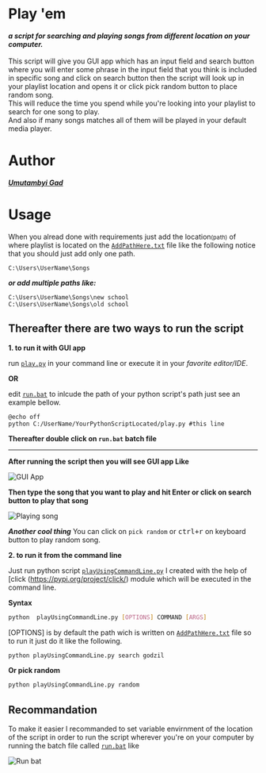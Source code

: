 # Play 'em
***a script for searching and playing songs from different location on your computer.***<br><br>
This script will give you GUI app which has an input field and search button where you will enter some phrase in the input field that you think is included in specific song and click on search button then the script will look up in your playlist location and opens it or click pick random button to place random song.<br>
This will reduce the time you spend while you're looking into your playlist to search for one song to play.<br>
And also if many songs matches all of them will be played in your default media player.
# Author
[***Umutambyi Gad***](https://umutambyigad.herokuapp.com)
# Usage
When you alread done with requirements just add the location<small>(path)</small> of where playlist is located on the [`AddPathHere.txt`](https://github.com/umutambyi-gad/Play-my-songs/blob/master/AddPathHere.txt) file like the following notice that you should just add only one path.
```text
C:\Users\UserName\Songs
```
***or add multiple paths like:***
```text
C:\Users\UserName\Songs\new school
C:\Users\UserName\Songs\old school
```


## Thereafter there are two ways to run the script
**1. to run it with GUI app**


run [`play.py`](https://github.com/umutambyi-gad/Play-my-songs/blob/master/play.py) in your command line or execute it in your *favorite editor/IDE*.


**OR**


edit [`run.bat`](https://github.com/umutambyi-gad/Play-my-songs/blob/master/run.bat) to inlcude the path of your python script's path just see an example bellow.

```batch
@echo off
python C:/UserName/YourPythonScriptLocated/play.py #this line 
```
**Thereafter double click on `run.bat` batch file**

---

**After running the script then you will see GUI app Like**

![GUI App](https://user-images.githubusercontent.com/65312850/99289510-5a6ad900-283d-11eb-80e3-206bdffce65b.PNG)

**Then type the song that you want to play and hit Enter or click on search button to play that song**

![Playing song](https://user-images.githubusercontent.com/65312850/99182957-b3047e00-2738-11eb-95ad-d8b7514d43fb.PNG)

***Another cool thing***
You can click on `pick random`  or <kbd>ctrl+r</kbd> on keyboard button to play random song.


**2. to run it from the command line**


Just run python script [`playUsingCommandLine.py`](https://github.com/umutambyi-gad/Play-my-songs/blob/master/playUsingCommandLine.py) I created with the help of [click (https://pypi.org/project/click/) module which will be executed in the command line.

**Syntax**

```bash
python  playUsingCommandLine.py [OPTIONS] COMMAND [ARGS]
```
[OPTIONS] is by default the path wich is written on [`AddPathHere.txt`](https://github.com/umutambyi-gad/Play-my-songs/blob/master/AddPathHere.txt) file so to run it just do it like the following.

```bash
python playUsingCommandLine.py search godzil
```
**Or pick random**
```bash
python playUsingCommandLine.py random
```
## Recommandation

To make it easier I recommanded to set variable envirnment of the location of the script in order to run the script wherever you're on your computer by running the batch file called [`run.bat`](https://github.com/umutambyi-gad/Play-my-songs/blob/master/run.bat) like

![Run bat](https://user-images.githubusercontent.com/65312850/99182943-9f591780-2738-11eb-818c-5103d1ba9dbb.PNG)
